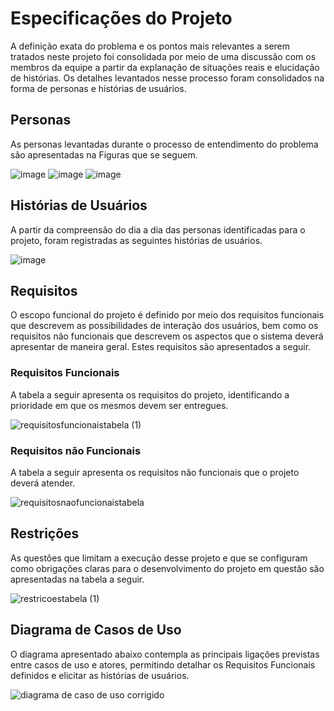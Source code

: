 # Especificações do Projeto

A definição exata do problema e os pontos mais relevantes a serem tratados neste projeto foi consolidada por meio de uma discussão com os membros da equipe a partir da explanação de situações reais e elucidação de histórias. Os detalhes levantados nesse processo foram consolidados na forma de personas e histórias de usuários. 

## Personas

As personas levantadas durante o processo de entendimento do problema são apresentadas na Figuras que se seguem. 

![image](https://user-images.githubusercontent.com/103156976/188489780-09439979-0fd9-421f-ab1c-bdd3c9f2bdd4.png)
![image](https://user-images.githubusercontent.com/103156976/188489862-4409976c-9623-45dc-a9b3-e277ca83a627.png)
![image](https://user-images.githubusercontent.com/103156976/188489999-911e3b69-256e-477b-9359-3c91ccc99c4d.png)

## Histórias de Usuários

A partir da compreensão do dia a dia das personas identificadas para o projeto, foram registradas as seguintes histórias de usuários. 

![image](https://user-images.githubusercontent.com/103156976/188490096-f3c40f35-1460-4512-ac13-d02a754e8b20.png)

## Requisitos

O escopo funcional do projeto é definido por meio dos requisitos funcionais que descrevem as possibilidades de interação dos usuários, bem como os requisitos não funcionais que descrevem os aspectos que o sistema deverá apresentar de maneira geral. Estes requisitos são apresentados a seguir. 

### Requisitos Funcionais

A tabela a seguir apresenta os requisitos do projeto, identificando a prioridade em que os mesmos devem ser entregues. 



![requisitosfuncionaistabela (1)](https://user-images.githubusercontent.com/101051620/189015949-7a4d6a58-f2c9-4ff9-8c5c-bc2d7602abcc.JPG)

### Requisitos não Funcionais

A tabela a seguir apresenta os requisitos não funcionais que o projeto deverá atender.

![requisitosnaofuncionaistabela](https://user-images.githubusercontent.com/101051620/189016056-0a9c1a7b-7431-427a-bb30-7fc36f47f4bf.JPG)


## Restrições

As questões que limitam a execução desse projeto e que se configuram como obrigações claras para o desenvolvimento do projeto em questão são apresentadas na tabela a seguir.

![restricoestabela (1)](https://user-images.githubusercontent.com/101051620/189016265-19af5892-6e66-400b-8438-2b6605ab243e.JPG)


## Diagrama de Casos de Uso

O diagrama apresentado abaixo contempla as principais ligações previstas entre casos de uso e atores, permitindo detalhar os Requisitos Funcionais definidos e elicitar as histórias de usuários.

![diagrama de caso de uso corrigido](https://user-images.githubusercontent.com/103156976/193267052-da4e12ca-91b3-4b25-b25a-7ce462b065bb.jpg)


